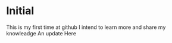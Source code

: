 # Initial
This is my first time at github
I intend to learn more and share my knowleadge
An update Here
